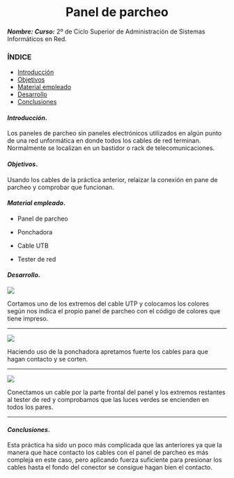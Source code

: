 
<center>

# Panel de parcheo


</center>

***Nombre:***
***Curso:*** 2º de Ciclo Superior de Administración de Sistemas Informáticos en Red.

### ÍNDICE

+ [Introducción](#id1)
+ [Objetivos](#id2)
+ [Material empleado](#id3)
+ [Desarrollo](#id4)
+ [Conclusiones](#id5)


#### ***Introducción***. <a name="id1"></a>

Los paneles de parcheo sin paneles electrónicos utilizados en algún punto de una red unformática en donde todos los cables de red terminan. Normalmente se localizan en un bastidor o rack de telecomunicaciones.

#### ***Objetivos***. <a name="id2"></a>

Usando los cables de la práctica anterior, relaizar la conexión en pane de parcheo y comprobar que funcionan.

#### ***Material empleado***. <a name="id3"></a>

+ Panel de parcheo

+ Ponchadora

+ Cable UTB

+ Tester de red

#### ***Desarrollo***. <a name="id4"></a>

![](https://github.com/hdezroberto00/pni18_roberto/blob/main/ut4/a2/img/01.jpg)

Cortamos uno de los extremos del cable UTP y colocamos los colores según nos indica el propio panel de parcheo con el código de colores que tiene impreso.

---

![](https://github.com/hdezroberto00/pni18_roberto/blob/main/ut4/a2/img/02.jpg)

Haciendo uso de la ponchadora apretamos fuerte los cables para que hagan contacto y se corten.

---

![](https://github.com/hdezroberto00/pni18_roberto/blob/main/ut4/a2/img/03.jpg)

Conectamos un cable por la parte frontal del panel y los extremos restantes al tester de red y comprobamos que las luces verdes se encienden en todos los pares.

---

#### ***Conclusiones***. <a name="id5"></a>

Esta práctica ha sido un poco más complicada que las anteriores ya que la manera que hace contacto los cables con el panel de parcheo es más compleja en este caso, pero aplicando fuerza suficiente para presionar los cables hasta el fondo del conector se consigue hagan bien el contacto.